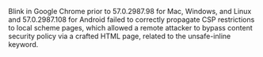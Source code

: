 Blink in Google Chrome prior to 57.0.2987.98 for Mac, Windows, and Linux and 57.0.2987.108 for Android failed to correctly propagate CSP restrictions to local scheme pages, which allowed a remote attacker to bypass content security policy via a crafted HTML page, related to the unsafe-inline keyword.